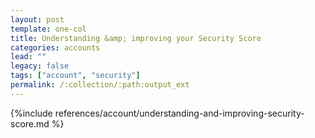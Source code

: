 ```yaml
---
layout: post
template: one-col
title: Understanding &amp; improving your Security Score
categories: accounts
lead: ""
legacy: false
tags: ["account", "security"]
permalink: /:collection/:path:output_ext
---
```


{%include references/account/understanding-and-improving-security-score.md %}